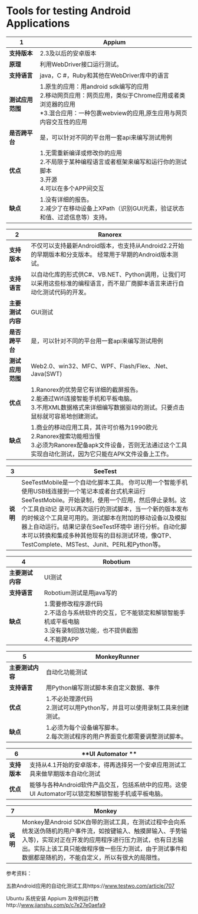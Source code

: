# Tools for testing Android Applications
|1  |**Appium**|
|---|---|
|**支持版本**|2.3及以后的安卓版本|
|**原理**|利用WebDriver接口运行测试。|
|**支持语言**|java，C #，Ruby和其他在WebDriver库中的语言|
|**测试应用范围**|1.原生的应用：用android sdk编写的应用<br>2.移动网页应用：网页应用，类似于Chrome应用或者类浏览器的应用<br>*3.混合应用：一种包裹webview的应用,原生应用与网页内容交互性的应用|
|**是否跨平台**|是，可以针对不同的平台用一套api来编写测试用例|
|**优点**|1.无需重新编译或修改你的应用<br>2.不局限于某种编程语言或者框架来编写和运行你的测试脚本<br>3.开源<br>4.可以在多个APP间交互|
|**缺点**|1.没有详细的报告。<br>2.减少了在移动设备上XPath（识别GUI元素，验证状态和值、过滤信息等）支持。|

|2|**Ranorex**|
|---|----|
|**支持版本**|不仅可以支持最新Android版本，也支持从Android2.2开始的早期版本和分支版本。 经常用于早期的Android版本测试。|
|**支持语言**|以自动化库的形式供C#、VB.NET、Python调用，让我们可以采用这些标准的编程语言，而不是厂商脚本语言来进行自动化测试代码的开发。|
|**主要测试内容**|GUI测试|
|**是否跨平台**|是，可以针对不同的平台用一套api来编写测试用例|
|**测试应用范围**|Web2.0、win32、MFC、WPF、Flash/Flex、.Net、Java(SWT)|
|**优点**|1.Ranorex的优势是它有详细的截屏报告。<br>2.能通过Wifi连接智能手机和平板电脑。<br> 3.不用XML数据格式来详细编写数据驱动的测试。只要点击鼠标就可容易地创建测试。|
|**缺点**|1.商业的移动应用工具，其许可价格为1990欧元<br>2.Ranorex搜索功能相当慢<br>3.必须为Ranorex配备apk文件设备，否则无法通过这个工具实现自动化测试，因为它只能在APK文件设备上工作。|

|3|**SeeTest**|
|---|---|
|**说明**|SeeTestMobile是一个自动化脚本工具。 你可以用一个智能手机使用USB线连接到一个笔记本或者台式机来运行SeeTestMobile。开始录制，使用一个应用，然后停止录制。这个工具自动记 录可以再次运行的测试脚本，当一个新的版本发布的时候这个工具是可用的。测试脚本在附加的移动设备以及模拟器上自动运行。结果记录在SeeTest环境中 进行分析。自动化脚本可以转换和集成多种其他现有的目标测试环境，像QTP、TestComplete、MSTest、Junit、PERL和Python等。|

|4|**Robotium**|
|---|---|
|**主要测试内容**|UI测试|
|**支持语言**|Robotium测试是用java写的|
|**缺点**|1.需要修改程序源代码<br>2.不适合与系统软件的交互，它不能锁定和解锁智能手机或平板电脑<br>3.没有录制回放功能，也不提供截图<br>4.不能跨APP|

|5|**MonkeyRunner**|
|---|---|
|**主要测试内容**|自动化功能测试|
|**支持语言**|用Python编写测试脚本来自定义数据、事件|
|**优点**|1.不必处理源代码<br>2.测试可以用Python写，并且可以使用录制工具来创建测试。|
|**缺点**|1.必须为每个设备编写脚本。<br>2.每次测试程序的用户界面变化都需要调整测试脚本。 |

|6|**UI Automator **|
|---|---|
|**支持版本**|支持从4.1开始的安卓版本，得再选择另一个安卓应用测试工具来做早期版本自动化测试|
|**优点**|能够与各种Android软件产品交互，包括系统中的应用。这使UI Automator可以锁定和解锁智能手机或平板电脑。|

|7|**Monkey**|
|---|---|
|**说明**|Monkey是Android SDK自带的测试工具，在测试过程中会向系统发送伪随机的用户事件流，如按键输入、触摸屏输入、手势输入等)，实现对正在开发的应用程序进行压力测试，也有日志输出。实际上该工具只能做程序做一些压力测试，由于测试事件和数据都是随机的，不能自定义，所以有很大的局限性。|

参考资料：

五款Android应用的自动化测试工具https://www.testwo.com/article/707

Ubuntu 系统安装 Appium 及样例运行教http://www.jianshu.com/p/c7e27e0aefa9
